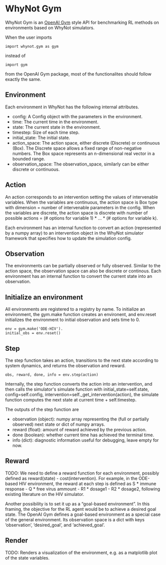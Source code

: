 # WhyNot Gym

WhyNot Gym is an [OpenAI Gym](https://github.com/openai/gym) style API for
benchmarking RL methods on environments based on WhyNot simulators.

When the user imports
```
import whynot.gym as gym
```
instead of 
```
import gym
```
from the OpenAI Gym package, most of the functionalites should follow exactly
the same.

## Environment
Each environment in WhyNot has the following internal attributes.
* config: A Config object with the parameters in the environment.
* time: The current time in the environment.
* state: The current state in the environment.
* timestep: Size of each time step.
* initial\_state: The initial state.
* action\_space: The action space, either discrete (Discrete) or continuous (Box). The Discrete space allows a fixed range of non-negative numbers. The Box space represents an n-dimensional real vector in a bounded range.
* observation\_space: The observation\_space, similarly can be either discrete or continuous.

## Action
An action corresponds to an intervention setting the values of intervenable
variables. When the variables are continuous, the action space is Box type with
dimension = number of intervenable parameters in the config. When the variables
are discrete, the action space is discrete with number of possible actions =
(# options for variable 1) * … * (# options for variable k).

Each environment has an internal function to convert an action (represented by a
numpy array) to an intervention object in the WhyNot simulator framework that
specifies how to update the simulation config.

## Observation
The environments can be partially observed or fully observed. Similar to the
action space, the observation space can also be discrete or continous. Each
environment has an internal function to convert the current state into an
observation.

## Initialize an environment
All environments are registered to a registry by name. To initialize an
environment, the gym.make function creates an environent, and env.reset
initializes the environment to initial observation and sets time to 0.
```
env = gym.make('ODE-HIV').
initial_obs = env.reset()
```

## Step
The step function takes an action, transitions to the next state according to
system dynamics, and returns the observation and reward.
```
obs, reward, done, info = env.step(action)
```
Internally, the step function converts the action into an intervention, and then
calls the simulator's simulate function with initial\_state=self.state,
config=self.config, intervention=self._get_intervention(action), the simulate
function computes the next state at current time + self.timestep.

The outputs of the step function are
* observation (object): numpy array representing the (full or partially
observed) next state or dict of numpy arrays.
* reward (float): amount of reward achieved by the previous action. 
* done (boolean): whether current time has achieved the terminal time. 
* info (dict): diagnostic information useful for debugging, leave empty for now.

## Reward
TODO: We need to define a reward function for each environment, possibly defined
as reward(state) - cost(intervention). For example, in the ODE-based HIV
environment, the reward at each step is defined as S * immune response - Q *
free virus ammount - R1 * dosage1 - R2 * dosage2, following existing literature
on the HIV simulator.

Another possibility is to set it up as a “goal-based environment”. In this
framing, the objective for the RL agent would be to achieve a desired goal
state. The OpenAI Gym defines a goal-based environment as a special case of the
general environment. Its observation space is a dict with keys ‘observation’,
‘desired\_goal’, and ‘achieved\_goal’. 

## Render
TODO: Renders a visualization of the environment, e.g. as a matplotlib plot of the state variables.

